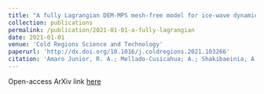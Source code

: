```yaml
---
title: "A fully Lagrangian DEM-MPS mesh-free model for ice-wave dynamics"
collection: publications
permalink: /publication/2021-01-01-a-fully-lagrangian
date: 2021-01-01
venue: 'Cold Regions Science and Technology'
paperurl: 'http://dx.doi.org/10.1016/j.coldregions.2021.103266'
citation: 'Amaro Junior, R. A.; Mellado-Cusicahua; A.; Shakibaeinia, A.; Cheng, L. Y. (2021). &quot;A fully Lagrangian DEM-MPS mesh-free model for ice-wave dynamics.&quot; <i>Cold Regions Science and Technology</i>, 186'
---
```


Open-access ArXiv link <a href="/https://arxiv.org/abs/2203.08818" target="_blank">here</a>